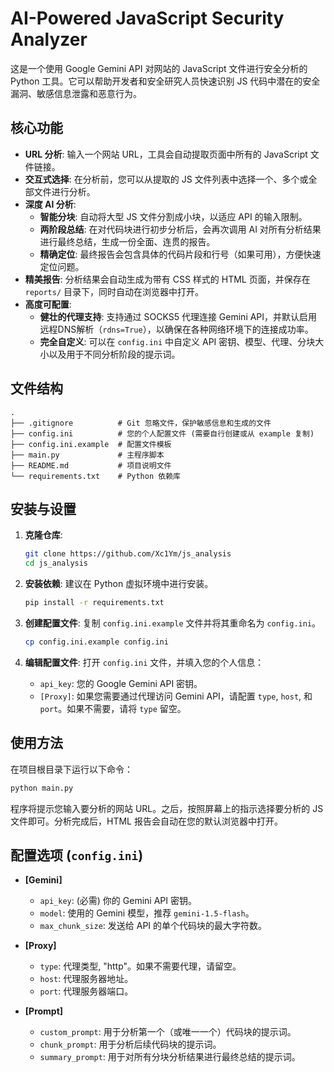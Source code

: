 # AI-Powered JavaScript Security Analyzer

这是一个使用 Google Gemini API 对网站的 JavaScript 文件进行安全分析的 Python 工具。它可以帮助开发者和安全研究人员快速识别 JS 代码中潜在的安全漏洞、敏感信息泄露和恶意行为。

## 核心功能

- **URL 分析**: 输入一个网站 URL，工具会自动提取页面中所有的 JavaScript 文件链接。
- **交互式选择**: 在分析前，您可以从提取的 JS 文件列表中选择一个、多个或全部文件进行分析。
- **深度 AI 分析**:
    - **智能分块**: 自动将大型 JS 文件分割成小块，以适应 API 的输入限制。
    - **两阶段总结**: 在对代码块进行初步分析后，会再次调用 AI 对所有分析结果进行最终总结，生成一份全面、连贯的报告。
    - **精确定位**: 最终报告会包含具体的代码片段和行号（如果可用），方便快速定位问题。
- **精美报告**: 分析结果会自动生成为带有 CSS 样式的 HTML 页面，并保存在 `reports/` 目录下，同时自动在浏览器中打开。
- **高度可配置**:
    - **健壮的代理支持**: 支持通过 SOCKS5 代理连接 Gemini API，并默认启用远程DNS解析（`rdns=True`），以确保在各种网络环境下的连接成功率。
    - **完全自定义**: 可以在 `config.ini` 中自定义 API 密钥、模型、代理、分块大小以及用于不同分析阶段的提示词。

## 文件结构

```
.
├── .gitignore          # Git 忽略文件，保护敏感信息和生成的文件
├── config.ini          # 您的个人配置文件 (需要自行创建或从 example 复制)
├── config.ini.example  # 配置文件模板
├── main.py             # 主程序脚本
├── README.md           # 项目说明文件
└── requirements.txt    # Python 依赖库
```

## 安装与设置

1.  **克隆仓库**:
    ```bash
    git clone https://github.com/Xc1Ym/js_analysis
    cd js_analysis
    ```

2.  **安装依赖**:
    建议在 Python 虚拟环境中进行安装。
    ```bash
    pip install -r requirements.txt
    ```

3.  **创建配置文件**:
    复制 `config.ini.example` 文件并将其重命名为 `config.ini`。
    ```bash
    cp config.ini.example config.ini
    ```

4.  **编辑配置文件**:
    打开 `config.ini` 文件，并填入您的个人信息：
    - `api_key`: 您的 Google Gemini API 密钥。
    - `[Proxy]`: 如果您需要通过代理访问 Gemini API，请配置 `type`, `host`, 和 `port`。如果不需要，请将 `type` 留空。

## 使用方法

在项目根目录下运行以下命令：

```bash
python main.py
```

程序将提示您输入要分析的网站 URL。之后，按照屏幕上的指示选择要分析的 JS 文件即可。分析完成后，HTML 报告会自动在您的默认浏览器中打开。

## 配置选项 (`config.ini`)

- **[Gemini]**
    - `api_key`: (必需) 你的 Gemini API 密钥。
    - `model`: 使用的 Gemini 模型，推荐 `gemini-1.5-flash`。
    - `max_chunk_size`: 发送给 API 的单个代码块的最大字符数。

- **[Proxy]**
    - `type`: 代理类型, "http"。如果不需要代理，请留空。
    - `host`: 代理服务器地址。
    - `port`: 代理服务器端口。

- **[Prompt]**
    - `custom_prompt`: 用于分析第一个（或唯一一个）代码块的提示词。
    - `chunk_prompt`: 用于分析后续代码块的提示词。
    - `summary_prompt`: 用于对所有分块分析结果进行最终总结的提示词。
